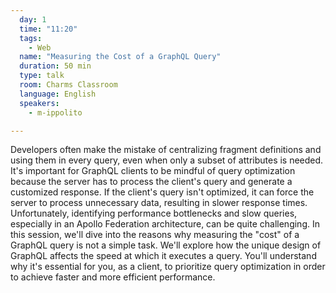 ```yaml
---
  day: 1
  time: "11:20"
  tags:
    - Web
  name: "Measuring the Cost of a GraphQL Query"
  duration: 50 min
  type: talk
  room: Charms Classroom
  language: English
  speakers:
    - m-ippolito

---
```

Developers often make the mistake of centralizing fragment definitions and using them in every query, even when only a subset of attributes is needed. It's important for GraphQL clients to be mindful of query optimization because the server has to process the client's query and generate a customized response. If the client's query isn't optimized, it can force the server to process unnecessary data, resulting in slower response times. Unfortunately, identifying performance bottlenecks and slow queries, especially in an Apollo Federation architecture, can be quite challenging. In this session, we'll dive into the reasons why measuring the "cost" of a GraphQL query is not a simple task. We'll explore how the unique design of GraphQL affects the speed at which it executes a query. You'll understand why it's essential for you, as a client, to prioritize query optimization in order to achieve faster and more efficient performance.
  